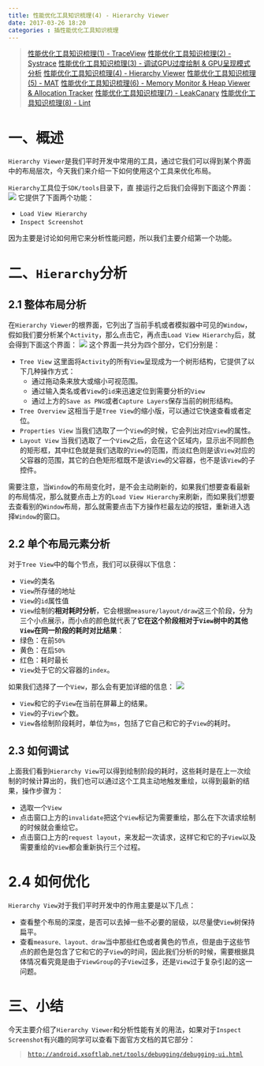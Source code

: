 ```yaml
---
title: 性能优化工具知识梳理(4) - Hierarchy Viewer
date: 2017-03-26 18:20
categories : 插性能优化工具知识梳理
---
```

> [性能优化工具知识梳理(1) - TraceView](http://www.jianshu.com/p/37c263f9886b)
[性能优化工具知识梳理(2) - Systrace](http://www.jianshu.com/p/41bb27235921)
[性能优化工具知识梳理(3) - 调试GPU过度绘制 & GPU呈现模式分析](http://www.jianshu.com/p/ac2d58666106)
[性能优化工具知识梳理(4) - Hierarchy Viewer](http://www.jianshu.com/p/7ac6a2b8d740)
[性能优化工具知识梳理(5) - MAT](http://www.jianshu.com/p/fa016c32360f)
[性能优化工具知识梳理(6) - Memory Monitor & Heap Viewer & Allocation Tracker](http://www.jianshu.com/p/29a539bca730)
[性能优化工具知识梳理(7) - LeakCanary](http://www.jianshu.com/p/3c055862f353)
[性能优化工具知识梳理(8) - Lint](http://www.jianshu.com/p/4ebe5d502842)

# 一、概述
`Hierarchy Viewer`是我们平时开发中常用的工具，通过它我们可以得到某个界面中的布局层次，今天我们来介绍一下如何使用这个工具来优化布局。

`Hierarchy`工具位于`SDK/tools`目录下，直
接运行之后我们会得到下面这个界面：
![](http://upload-images.jianshu.io/upload_images/1949836-4751361f2fe735ff.png?imageMogr2/auto-orient/strip%7CimageView2/2/w/1240)
它提供了下面两个功能：
- `Load View Hierarchy`
- `Inspect Screenshot`

因为主要是讨论如何用它来分析性能问题，所以我们主要介绍第一个功能。

# 二、`Hierarchy`分析
## 2.1 整体布局分析
在`Hierarchy Viewer`的根界面，它列出了当前手机或者模拟器中可见的`Window`，假如我们要分析某个`Activity`，那么点击它，再点击`Load View Hierarchy`后，就会得到下面这个界面：
![](http://upload-images.jianshu.io/upload_images/1949836-be7b5331d0e9a9e5.png?imageMogr2/auto-orient/strip%7CimageView2/2/w/1240)
这个界面一共分为四个部分，它们分别是：
- `Tree View`
这里面将`Activity`的所有`View`呈现成为一个树形结构，它提供了以下几种操作方式：
   - 通过拖动条来放大或缩小可视范围。
   - 通过输入类名或者`View`的`id`来迅速定位到需要分析的`View`
   - 通过上方的`Save as PNG`或者`Capture Layers`保存当前的树形结构。
- `Tree Overview`
 这相当于是`Tree View`的缩小版，可以通过它快速查看或者定位。
- `Properties View`
当我们选取了一个`View`的时候，它会列出对应`View`的属性。
- `Layout View`
当我们选取了一个`View`之后，会在这个区域内，显示出不同颜色的矩形框，其中红色就是我们选取的`View`的范围，而淡红色则是该`View`对应的父容器的范围，其它的白色矩形框既不是该`View`的父容器，也不是该`View`的子控件。

需要注意，当`Window`的布局变化时，是不会主动刷新的，如果我们想要查看最新的布局情况，那么就要点击上方的`Load View Hierarchy`来刷新，而如果我们想要去查看别的`Window`布局，那么就需要点击下方操作栏最左边的按钮，重新进入选择`Window`的窗口。

## 2.2 单个布局元素分析
对于`Tree View`中的每个节点，我们可以获得以下信息：
- `View`的类名
- `View`所存储的地址
- `View`的`id`属性值
- `View`绘制的**相对耗时分析**，它会根据`measure/layout/draw`这三个阶段，分为三个小点展示，而小点的颜色就代表了**它在这个阶段相对于`View`树中的其他`View`在同一阶段的耗时对比结果**：
 - 绿色：在前`50%`
 - 黄色：在后`50%`
 - 红色：耗时最长
- `View`处于它的父容器的`index`。

如果我们选择了一个`View`，那么会有更加详细的信息：
![](http://upload-images.jianshu.io/upload_images/1949836-7fa620a1c1ec6d19.png?imageMogr2/auto-orient/strip%7CimageView2/2/w/1240)
- `View`和它的子`View`在当前在屏幕上的结果。
- `View`的子`View`个数。
- `View`各绘制阶段耗时，单位为`ms`，包括了它自己和它的子`View`的耗时。

## 2.3 如何调试
上面我们看到`Hierarchy View`可以得到绘制阶段的耗时，这些耗时是在上一次绘制的时候计算出的，我们也可以通过这个工具主动地触发重绘，以得到最新的结果，操作步骤为：
- 选取一个`View`
- 点击窗口上方的`invalidate`把这个`View`标记为需要重绘，那么在下次请求绘制的时候就会重绘它。
- 点击窗口上方的`request layout`，来发起一次请求，这样它和它的子`View`以及需要重绘的`View`都会重新执行三个过程。

# 2.4 如何优化
`Hierarchy View`对于我们平时开发中的作用主要是以下几点：
- 查看整个布局的深度，是否可以去掉一些不必要的层级，以尽量使`View`树保持扁平。
- 查看`measure、layout、draw`当中那些红色或者黄色的节点，但是由于这些节点的颜色是包含了它和它的子`View`的时间，因此我们分析的时候，需要根据具体情况看究竟是由于`ViewGroup`的子`View`过多，还是`View`过于复杂引起的这一问题。

# 三、小结
今天主要介绍了`Hierarchy Viewer`和分析性能有关的用法，如果对于`Inspect Screenshot`有兴趣的同学可以查看下面官方文档的其它部分：
> [`http://android.xsoftlab.net/tools/debugging/debugging-ui.html`](http://android.xsoftlab.net/tools/debugging/debugging-ui.html)
